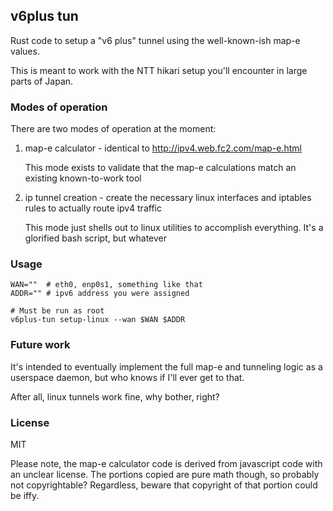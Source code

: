 ##  v6plus tun

Rust code to setup a "v6 plus" tunnel using the well-known-ish map-e values.

This is meant to work with the NTT hikari setup you'll encounter in large parts of Japan.

### Modes of operation

There are two modes of operation at the moment:

1. map-e calculator - identical to http://ipv4.web.fc2.com/map-e.html

    This mode exists to validate that the map-e calculations match an existing known-to-work tool

2. ip tunnel creation - create the necessary linux interfaces and iptables rules to actually route ipv4 traffic

    This mode just shells out to linux utilities to accomplish everything. It's a glorified bash script, but whatever

### Usage

```
WAN=""  # eth0, enp0s1, something like that
ADDR="" # ipv6 address you were assigned

# Must be run as root
v6plus-tun setup-linux --wan $WAN $ADDR
```

### Future work

It's intended to eventually implement the full map-e and tunneling logic as a userspace daemon, but who knows if I'll ever get to that.

After all, linux tunnels work fine, why bother, right?

### License

MIT

Please note, the map-e calculator code is derived from javascript code with an
unclear license. The portions copied are pure math though, so probably not
copyrightable? Regardless, beware that copyright of that portion could be iffy.
